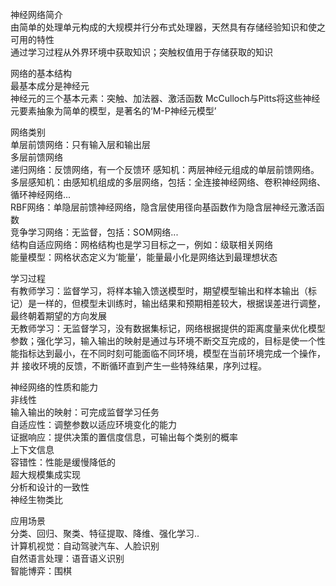 神经网络简介  
由简单的处理单元构成的大规模并行分布式处理器，天然具有存储经验知识和使之可用的特性  
通过学习过程从外界环境中获取知识；突触权值用于存储获取的知识  

网络的基本结构  
最基本成分是神经元  
神经元的三个基本元素：突触、加法器、激活函数  McCulloch与Pitts将这些神经元要素抽象为简单的模型，是著名的‘M-P神经元模型’  

网络类别  
单层前馈网络：只有输入层和输出层  
多层前馈网络  
递归网络：反馈网络，有一个反馈环
感知机：两层神经元组成的单层前馈网络。  
多层感知机：由感知机组成的多层网络，包括：全连接神经网络、卷积神经网络、循环神经网络...  
RBF网络：单隐层前馈神经网络，隐含层使用径向基函数作为隐含层神经元激活函数  
竞争学习网络：无监督，包括：SOM网络...  
结构自适应网络：网格结构也是学习目标之一，例如：级联相关网络  
能量模型：网格状态定义为‘能量’，能量最小化是网络达到最理想状态  

学习过程  
有教师学习：监督学习，将样本输入馈送模型时，期望模型输出和样本输出（标记）是一样的，但模型未训练时，输出结果和预期相差较大，根据误差进行调整，最终朝着期望的方向发展  
无教师学习：无监督学习，没有数据集标记，网络根据提供的距离度量来优化模型参数；强化学习，输入输出的映射是通过与环境不断交互完成的，目标是使一个性能指标达到最小，在不同时刻可能面临不同环境，模型在当前环境完成一个操作，并  接收环境的反馈，不断循环直到产生一些特殊结果，序列过程。  

神经网络的性质和能力  
非线性  
输入输出的映射：可完成监督学习任务  
自适应性：调整参数以适应环境变化的能力  
证据响应：提供决策的置信度信息，可输出每个类别的概率  
上下文信息  
容错性：性能是缓慢降低的  
超大规模集成实现  
分析和设计的一致性  
神经生物类比  

应用场景  
分类、回归、聚类、特征提取、降维、强化学习..  
计算机视觉：自动驾驶汽车、人脸识别  
自然语言处理：语音语义识别  
智能博弈：围棋  

